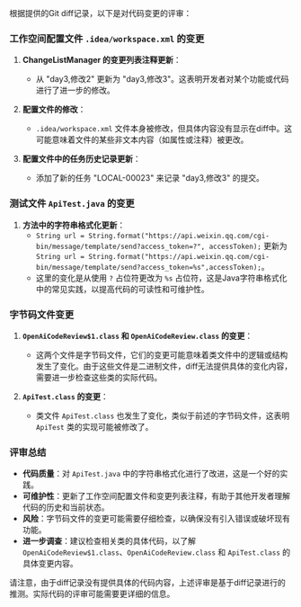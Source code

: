 根据提供的Git diff记录，以下是对代码变更的评审：

### 工作空间配置文件 `.idea/workspace.xml` 的变更

1. **ChangeListManager 的变更列表注释更新**：
   - 从 "day3,修改2" 更新为 "day3,修改3"。这表明开发者对某个功能或代码进行了进一步的修改。

2. **配置文件的修改**：
   - `.idea/workspace.xml` 文件本身被修改，但具体内容没有显示在diff中。这可能意味着文件的某些非文本内容（如属性或注释）被更改。

3. **配置文件中的任务历史记录更新**：
   - 添加了新的任务 "LOCAL-00023" 来记录 "day3,修改3" 的提交。

### 测试文件 `ApiTest.java` 的变更

1. **方法中的字符串格式化更新**：
   - `String url = String.format("https://api.weixin.qq.com/cgi-bin/message/template/send?access_token=?", accessToken);` 更新为 `String url = String.format("https://api.weixin.qq.com/cgi-bin/message/template/send?access_token=%s",accessToken);`。
   - 这里的变化是从使用 `?` 占位符更改为 `%s` 占位符，这是Java字符串格式化中的常见实践，以提高代码的可读性和可维护性。

### 字节码文件变更

1. **`OpenAiCodeReview$1.class` 和 `OpenAiCodeReview.class` 的变更**：
   - 这两个文件是字节码文件，它们的变更可能意味着类文件中的逻辑或结构发生了变化。由于这些文件是二进制文件，diff无法提供具体的变化内容，需要进一步检查这些类的实际代码。

2. **`ApiTest.class` 的变更**：
   - 类文件 `ApiTest.class` 也发生了变化，类似于前述的字节码文件，这表明 `ApiTest` 类的实现可能被修改了。

### 评审总结

- **代码质量**：对 `ApiTest.java` 中的字符串格式化进行了改进，这是一个好的实践。
- **可维护性**：更新了工作空间配置文件和变更列表注释，有助于其他开发者理解代码的历史和当前状态。
- **风险**：字节码文件的变更可能需要仔细检查，以确保没有引入错误或破坏现有功能。
- **进一步调查**：建议检查相关类的具体代码，以了解 `OpenAiCodeReview$1.class`、`OpenAiCodeReview.class` 和 `ApiTest.class` 的具体变更内容。

请注意，由于diff记录没有提供具体的代码内容，上述评审是基于diff记录进行的推测。实际代码的评审可能需要更详细的信息。